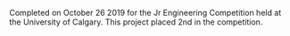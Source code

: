 Completed on October 26 2019 for the Jr Engineering Competition held at the University of Calgary.
This project placed 2nd in the competition.
